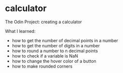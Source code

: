 # calculator

The Odin Project: creating a calculator 

What I learned:
- how to get the number of decimal points in a number
- how to get the number of digits in a number
- how to round a number to n decimal points
- how to check if a variable is NaN
- how to change the hover color of a button
- how to make rounded corners
